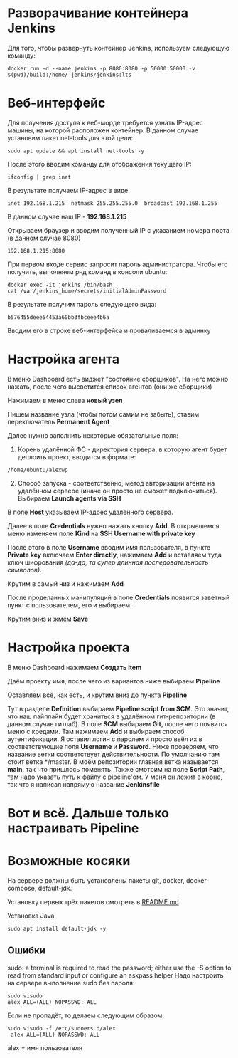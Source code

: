 # Разворачивание контейнера Jenkins
Для того, чтобы развернуть контейнер Jenkins, используем следующую команду:
```
docker run -d --name jenkins -p 8080:8080 -p 50000:50000 -v $(pwd)/build:/home/ jenkins/jenkins:lts
```
# Веб-интерфейс
Для получения доступа к веб-морде требуется узнать IP-адрес машины, на которой расположен контейнер.
В данном случае установим пакет net-tools для этой цели:
```
sudo apt update && apt install net-tools -y
```
После этого вводим команду для отображения текущего IP:
```
ifconfig | grep inet
```
В результате получаем IP-адрес в виде
```
inet 192.168.1.215  netmask 255.255.255.0  broadcast 192.168.1.255
```
В данном случае наш IP - **192.168.1.215**

Открываем браузер и вводим полученный IP с указанием номера порта (в данном случае 8080)
```
192.168.1.215:8080
```
При первом входе сервис запросит пароль администратора. Чтобы его получить, выполняем ряд команд в консоли ubuntu:
```
docker exec -it jenkins /bin/bash
cat /var/jenkins_home/secrets/initialAdminPassword
```
В результате получим пароль следующего вида:
```
b576455deee54453a60bb3fbceee4b6a
```
Вводим его в строке веб-интерфейса и проваливаемся в админку

# Настройка агента
В меню Dashboard есть виджет "состояние сборщиков". На него можно нажать, после чего высветится список агентов (они же сборщики)

Нажимаем в меню слева **новый узел**

Пишем название узла (чтобы потом самим не забыть), ставим переключатель **Permanent Agent**

Далее нужно заполнить некоторые обязательные поля:
1) Корень удалённой ФС - директория сервера, в которую агент будет деплоить проект, вводится в формате:
```
/home/ubuntu/alexwp
```
2) Способ запуска - соответственно, метод авторизации агента на удалённом сервере (иначе он просто не сможет подключиться).
Выбираем **Launch agents via SSH**

В поле **Host** указываем IP-адрес удалённого сервера.

Далее в поле **Credentials** нужно нажать кнопку **Add**. В открывшемся меню изменяем поле **Kind** на **SSH Username with private key**

После этого в поле **Username** вводим имя пользователя, в пункте **Private key** включаем **Enter directly**, нажимаем **Add** и вставляем туда ключ шифрования *(да-да, та супер длинная последовательность символов)*.

Крутим в самый низ и нажимаем **Add**

После проделанных манипуляций в поле **Credentials** появится заветный пункт с пользователем, его и выбираем.

Крутим вниз и жмём **Save**

# Настройка проекта
В меню Dashboard нажимаем **Создать item**

Даём проекту имя, после чего из вариантов ниже выбираем **Pipeline**

Оставляем всё, как есть, и крутим вниз до пункта **Pipeline**

Тут в разделе **Definition** выбираем **Pipeline script from SCM**. Это значит, что наш пайплайн будет храниться в удалённом гит-репозитории (в данном случае гитлаб).
В поле **SCM** выбираем **Git**, после чего появится меню с кредами. Там нажимаем **Add** и выбираем способ аутентификации. Я оставил логин с паролем и просто ввёл их в соответствующие поля **Username** и **Password**.
Ниже проверяем, что название ветки соответствует действительности. По умолчанию там стоит ветка */master. В моём репозитории главная ветка называется **main**, так что пришлось поменять.
Также смотрим на поле **Script Path**, там надо указать путь к файлу с pipeline'ом. У меня он лежит в корне, так что я написал напрямую название **Jenkinsfile**

# Вот и всё. Дальше только настраивать Pipeline

# Возможные косяки
На сервере должны быть установлены пакеты git, docker, docker-compose, default-jdk.

Установку первых трёх пакетов смотреть в [README.md](wp/README.md#установка-docker-и-docker-compose)

Установка Java
```
sudo apt install default-jdk -y
```
## Ошибки
sudo: a terminal is required to read the password; either use the -S option to read from standard input or configure an askpass helper
Надо настроить на сервере выполнение sudo без пароля:
```
sudo visudo
alex ALL=(ALL) NOPASSWD: ALL
```
Если не пропадёт, то делаем следующим образом:
```
sudo visudo -f /etc/sudoers.d/alex
 alex ALL=(ALL) NOPASSWD: ALL
```
alex = имя пользователя
